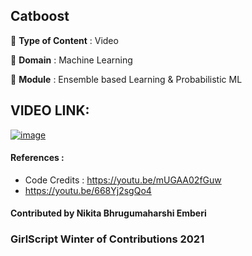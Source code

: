 ## **Catboost**

🔴 **Type of Content** : Video

🔴 **Domain** : Machine Learning

🔴 **Module** : Ensemble based Learning & Probabilistic ML


## VIDEO LINK: 
[![image](https://user-images.githubusercontent.com/59737567/140403210-c57c2b09-cd7e-4660-8aae-5e51f90a1f3b.png)](https://drive.google.com/file/d/1WNNOJcOkW-70S7a2a-PvsoxdjRoYn2Da/view?usp=sharing)
#### References :
- Code Credits : https://youtu.be/mUGAA02fGuw
- https://youtu.be/668Yj2sgQo4

#### Contributed by Nikita Bhrugumaharshi Emberi

### GirlScript Winter of Contributions 2021
